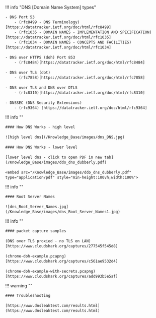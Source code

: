 !!! info "DNS [Domain Name System] types"

    - DNS Port 53
        - (rfc8499 - DNS Terminology)[https://datatracker.ietf.org/doc/html/rfc8499]
        - (rfc1035 - DOMAIN NAMES - IMPLEMENTATION AND SPECIFICATION)[https://datatracker.ietf.org/doc/html/rfc1035]
        - (rfc1034 - DOMAIN NAMES - CONCEPTS AND FACILITIES)[https://datatracker.ietf.org/doc/html/rfc1034]
    
    - DNS over HTTPS (doh) Port 853
        - (rfc8484)[https://datatracker.ietf.org/doc/html/rfc8484]
    
    - DNS over TLS (dot)
        - (rfc7858)[https://datatracker.ietf.org/doc/html/rfc7858]
    
    - DNS over TLS and DNS over DTLS
        - (rfc8310)[https://datatracker.ietf.org/doc/html/rfc8310]
    
    - DNSSEC (DNS Security Extensions)
        - (rfc9364) [https://datatracker.ietf.org/doc/html/rfc9364]


!!! info ""

    #### How DNS Works - high level
    
    ![high level dns](/Knowledge_Base/images/dns_DNS.jpg)

    #### How DNS Works - lower level

    [lower level dns - click to open PDF in new tab](/Knowledge_Base/images/ddo_dns_dubberly.pdf)

    <embed src="/Knowledge_Base/images/ddo_dns_dubberly.pdf" type="application/pdf" style="min-height:100vh;width:100%">


!!! info ""

    #### Root Server Names

    ![dns_Root_Server_Names.jpg](/Knowledge_Base/images/dns_Root_Server_Names1.jpg)


!!! info ""

    #### packet capture samples
    
    (DNS over TLS proxied - no TLS on LAN)[https://www.cloudshark.org/captures/277545f545d8]

    (chrome-doh-example.pcapng)[https://www.cloudshark.org/captures/c561ae9532d4]

    (chrome-doh-example-with-secrets.pcapng)[https://www.cloudshark.org/captures/add993b5e5af]


!!! warning ""

    #### Troubleshooting

    [https://www.dnsleaktest.com/results.html](https://www.dnsleaktest.com/results.html)
